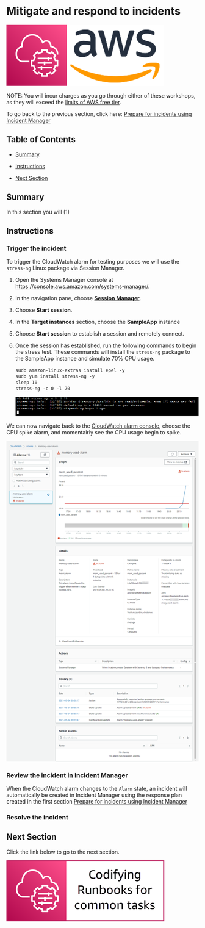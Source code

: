 # Mitigate and respond to incidents

![](media/ssm-aws-logo.png)

NOTE: You will incur charges as you go through either of these workshops, as they will exceed the [limits of AWS free tier](http://docs.aws.amazon.com/awsaccountbilling/latest/aboutv2/free-tier-limits.html).

To go back to the previous section, click here: [Prepare for incidents using Incident Manager](/episode-05-step-01-enable-incident.md)

## Table of Contents

- [Summary](#summary)
- [Instructions](#instructions)

- [Next Section](#next-section)

## Summary

In this section you will (1)

## Instructions

### Trigger the incident

To trigger the CloudWatch alarm for testing purposes we will use the ```stress-ng``` Linux package via Session Manager.

1. Open the Systems Manager console at https://console.aws.amazon.com/systems-manager/.
1. In the navigation pane, choose [**Session Manager**](https://console.aws.amazon.com/systems-manager/session-manager/sessions).
1. Choose **Start session**.
1. In the **Target instances** section, choose the **SampleApp** instance
1. Choose **Start session** to establish a session and remotely connect.
1. Once the session has established, run the following commands to begin the stress test. These commands will install the ```stress-ng``` package to the SampleApp instance and simulate 70% CPU usage.

    ```
    sudo amazon-linux-extras install epel -y
    sudo yum install stress-ng -y
    sleep 10
    stress-ng -c 0 -l 70
    ```
    
    ![](media/begin-stress-test.png)

We can now navigate back to the [CloudWatch alarm console](https://console.aws.amazon.com/cloudwatch/home?region=us-east-1#alarmsV2:alarm/?), choose the CPU spike alarm, and momentairly see the CPU usage begin to spike.

![](/operational_excellence/media/alarm-in-alarm-state.png)

### Review the incident in Incident Manager

When the CloudWatch alarm changes to the ```Alarm``` state, an incident will automatically be created in Incident Manager using the response plan created in the first section [Prepare for incidents using Incident Manager](/episode-05-step-01-enable-incident.md)

### Resolve the incident



## Next Section

Click the link below to go to the next section.

[![](media/codify-runbooks.png)](/episode-01-step-02-codify-runbooks.md)